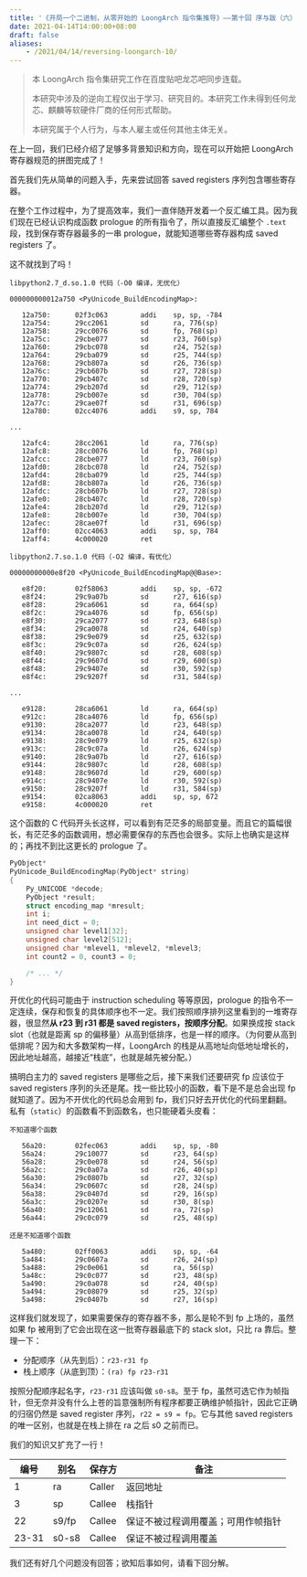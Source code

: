 ```yaml
---
title: '《开局一个二进制，从零开始的 LoongArch 指令集推导》——第十回 序与跋（六）'
date: 2021-04-14T14:00:00+08:00
draft: false
aliases:
    - /2021/04/14/reversing-loongarch-10/
---
```


> 本 LoongArch 指令集研究工作在百度贴吧龙芯吧同步连载。
>
> 本研究中涉及的逆向工程仅出于学习、研究目的。本研究工作未得到任何龙芯、麒麟等软硬件厂商的任何形式帮助。
>
> 本研究属于个人行为，与本人雇主或任何其他主体无关。

在上一回，我们已经介绍了足够多背景知识和方向，现在可以开始把 LoongArch 寄存器规范的拼图完成了！

首先我们先从简单的问题入手，先来尝试回答 saved registers 序列包含哪些寄存器。

在整个工作过程中，为了提高效率，我们一直伴随开发着一个反汇编工具。因为我们现在已经认识构成函数 prologue 的所有指令了，所以直接反汇编整个 `.text` 段，找到保存寄存器最多的一串 prologue，就能知道哪些寄存器构成 saved registers 了。

这不就找到了吗！

```plain
libpython2.7_d.so.1.0 代码（-O0 编译，无优化）

000000000012a750 <PyUnicode_BuildEncodingMap>:

   12a750:      02f3c063        addi    sp, sp, -784
   12a754:      29cc2061        sd      ra, 776(sp)
   12a758:      29cc0076        sd      fp, 768(sp)
   12a75c:      29cbe077        sd      r23, 760(sp)
   12a760:      29cbc078        sd      r24, 752(sp)
   12a764:      29cba079        sd      r25, 744(sp)
   12a768:      29cb807a        sd      r26, 736(sp)
   12a76c:      29cb607b        sd      r27, 728(sp)
   12a770:      29cb407c        sd      r28, 720(sp)
   12a774:      29cb207d        sd      r29, 712(sp)
   12a778:      29cb007e        sd      r30, 704(sp)
   12a77c:      29cae07f        sd      r31, 696(sp)
   12a780:      02cc4076        addi    s9, sp, 784

...

   12afc4:      28cc2061        ld      ra, 776(sp)
   12afc8:      28cc0076        ld      fp, 768(sp)
   12afcc:      28cbe077        ld      r23, 760(sp)
   12afd0:      28cbc078        ld      r24, 752(sp)
   12afd4:      28cba079        ld      r25, 744(sp)
   12afd8:      28cb807a        ld      r26, 736(sp)
   12afdc:      28cb607b        ld      r27, 728(sp)
   12afe0:      28cb407c        ld      r28, 720(sp)
   12afe4:      28cb207d        ld      r29, 712(sp)
   12afe8:      28cb007e        ld      r30, 704(sp)
   12afec:      28cae07f        ld      r31, 696(sp)
   12aff0:      02cc4063        addi    sp, sp, 784
   12aff4:      4c000020        ret
```

```plain
libpython2.7.so.1.0 代码（-O2 编译，有优化）

00000000000e8f20 <PyUnicode_BuildEncodingMap@@Base>:

   e8f20:       02f58063        addi    sp, sp, -672
   e8f24:       29c9a07b        sd      r27, 616(sp)
   e8f28:       29ca6061        sd      ra, 664(sp)
   e8f2c:       29ca4076        sd      fp, 656(sp)
   e8f30:       29ca2077        sd      r23, 648(sp)
   e8f34:       29ca0078        sd      r24, 640(sp)
   e8f38:       29c9e079        sd      r25, 632(sp)
   e8f3c:       29c9c07a        sd      r26, 624(sp)
   e8f40:       29c9807c        sd      r28, 608(sp)
   e8f44:       29c9607d        sd      r29, 600(sp)
   e8f48:       29c9407e        sd      r30, 592(sp)
   e8f4c:       29c9207f        sd      r31, 584(sp)

...

   e9128:       28ca6061        ld      ra, 664(sp)
   e912c:       28ca4076        ld      fp, 656(sp)
   e9130:       28ca2077        ld      r23, 648(sp)
   e9134:       28ca0078        ld      r24, 640(sp)
   e9138:       28c9e079        ld      r25, 632(sp)
   e913c:       28c9c07a        ld      r26, 624(sp)
   e9140:       28c9a07b        ld      r27, 616(sp)
   e9144:       28c9807c        ld      r28, 608(sp)
   e9148:       28c9607d        ld      r29, 600(sp)
   e914c:       28c9407e        ld      r30, 592(sp)
   e9150:       28c9207f        ld      r31, 584(sp)
   e9154:       02ca8063        addi    sp, sp, 672
   e9158:       4c000020        ret
```

这个函数的 C 代码开头长这样，可以看到有茫茫多的局部变量。而且它的篇幅很长，有茫茫多的函数调用，想必需要保存的东西也会很多。实际上也确实是这样的；再找不到比这更长的 prologue 了。

```c
PyObject*
PyUnicode_BuildEncodingMap(PyObject* string)
{
    Py_UNICODE *decode;
    PyObject *result;
    struct encoding_map *mresult;
    int i;
    int need_dict = 0;
    unsigned char level1[32];
    unsigned char level2[512];
    unsigned char *mlevel1, *mlevel2, *mlevel3;
    int count2 = 0, count3 = 0;

    /* ... */
}
```

开优化的代码可能由于 instruction scheduling 等等原因，prologue 的指令不一定连续，保存和恢复的具体顺序也不一定。我们按照顺序排列这里看到的一堆寄存器，很显然**从 r23 到 r31 都是 saved registers，按顺序分配**。如果换成按 stack slot（也就是距离 sp 的偏移量）从高到低排序，也是一样的顺序。（为何要从高到低排呢？因为和大多数架构一样，LoongArch 的栈是从高地址向低地址增长的，因此地址越高，越接近“栈底”，也就是越先被分配。）

搞明白主力的 saved registers 是哪些之后，接下来我们还要研究 fp 应该位于 saved registers 序列的头还是尾。找一些比较小的函数，看下是不是总会出现 fp 就知道了。因为不开优化的代码总会用到 fp，我们只好去开优化的代码里翻翻。私有（`static`）的函数看不到函数名，也只能硬着头皮看：

```plain
不知道哪个函数

   56a20:       02fec063        addi    sp, sp, -80
   56a24:       29c10077        sd      r23, 64(sp)
   56a28:       29c0e078        sd      r24, 56(sp)
   56a2c:       29c0a07a        sd      r26, 40(sp)
   56a30:       29c0807b        sd      r27, 32(sp)
   56a34:       29c0607c        sd      r28, 24(sp)
   56a38:       29c0407d        sd      r29, 16(sp)
   56a3c:       29c0207e        sd      r30, 8(sp)
   56a40:       29c12061        sd      ra, 72(sp)
   56a44:       29c0c079        sd      r25, 48(sp)

还是不知道哪个函数

   5a480:       02ff0063        addi    sp, sp, -64
   5a484:       29c0607a        sd      r26, 24(sp)
   5a488:       29c0e061        sd      ra, 56(sp)
   5a48c:       29c0c077        sd      r23, 48(sp)
   5a490:       29c0a078        sd      r24, 40(sp)
   5a494:       29c08079        sd      r25, 32(sp)
   5a498:       29c0407b        sd      r27, 16(sp)
```

这样我们就发现了，如果需要保存的寄存器不多，那么是轮不到 fp 上场的，虽然如果 fp 被用到了它会出现在这一批寄存器最底下的 stack slot，只比 ra 靠后。整理一下：

* 分配顺序（从先到后）：`r23-r31 fp`
* 栈上顺序（从底到顶）：`(ra) fp r23-r31`

按照分配顺序起名字，`r23-r31` 应该叫做 `s0-s8`。至于 fp，虽然可选它作为帧指针，但无奈并没有什么上苍的旨意强制所有程序都要正确维护帧指针，因此它正确的归宿仍然是 saved register 序列，`r22 = s9 = fp`。它与其他 saved registers 的唯一区别，也就是在栈上排在 ra 之后 s0 之前而已。

我们的知识又扩充了一行！

|编号|别名|保存方|备注|
|----|----|------|----|
|1|ra|Caller|返回地址|
|3|sp|Callee|栈指针|
|22|s9/fp|Callee|保证不被过程调用覆盖；可用作帧指针|
|23-31|s0-s8|Callee|保证不被过程调用覆盖|

我们还有好几个问题没有回答；欲知后事如何，请看下回分解。
